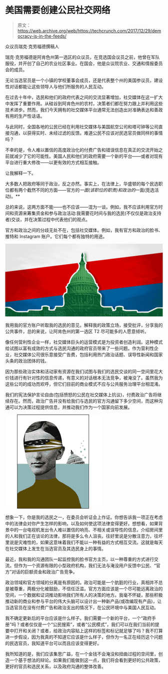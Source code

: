 # 美国需要创建公民社交网络 

> 原文：<https://web.archive.org/web/https://techcrunch.com/2017/12/29/democracy-is-in-the-feeds/>

众议员瑞克·克劳福德撰稿人

瑞克·克劳福德是阿肯色州第一选区的众议员，在竞选国会议员之前，他曾在军队服役，并开创了自己的农业社区事业。在国会，他是众议院农业、交通和情报委员会的成员。

无论当选官员是一个小镇的学校董事会成员，还是代表整个州的美国参议员，建设性对话都能让这些领导人与他们所服务的人民互动。

在过去十年中，选民和他们的政府代表之间的交流显著增加，社交媒体在这一扩大中发挥了重要作用。从硅谷到阿肯色州的农村，决策者们都在努力跟上并利用这些技术进步。然而，我们今天拥有的社交媒体平台通常无法创造出对准确表达和善政有用的生产性话语。

与此同时，全国各地的公民已经在利用社交媒体与美国航空公司和塔可钟等公司直接沟通，以获得实时、未经过滤的反馈。难道公民不应该对民选官员做同样的事情吗？

不幸的是，令人难以置信的高度政治化的付费广告和错误信息在真正的交流开始之前就减少了它的可能性。美国人民和他们的政府需要一个新的平台——或者对现有平台进行重大修改——以更有效的方式相互接触。

让我解释一下。

大多数人把政府等同于政治，反之亦然。事实上，在法律上，华盛顿的每个民选职位都有两个截然不同的方面——官方的*一面(该职位的职责)和政治的*一面(竞选活动)。**

总的来说，这两方面不能——也不应该——混为一谈。例如，我不应该利用官方时间和资源来筹集资金和参与政治活动:我需要花时间与我的选民(不仅仅是政治支持者)交谈，并在决策过程中代表他们的观点。

官方和政治之间的分歧无处不在，包括社交媒体。例如，我有官方和政治的脸书、推特和 Instagram 账户。它们每个都有独特的用途。

![](img/3a764468eec194cf4f836117636f7e8f.png)

我用我的官方账户听取我的选民的意见，解释我的政策立场，接受批评，分享我的公共事件，总的来说，让阿肯色州的第一选区 T2 尽可能多的人愿意倾听。

像任何营利性企业一样，社交媒体巨头的运营模式是为投资者创造利润。这种模式给试图以富有成效的方式与选民沟通的政府官员带来了一些问题。作为营利性企业，社交媒体公司很乐意接受广告费，包括利用热门政治话题、误导性新闻和国家头条的政治团体的钱。

因为那些政治实体和活动家有资源在我们试图与我们的选民交谈的同一空间里花大价钱进行有针对性的信息传递，有意义的对话根本无法竞争，被淹没了。虽然我为这些公司的成功而欢呼，但它们目前的商业模式不应与公共服务治理平台相混淆。

我们的宪法保护言论自由(包括愤怒的公民在社交媒体上抗议)，付费政治广告将继续存在。然而，政治广告并没有给我们与选民的官方沟通留下多少空间，而这种沟通可以为决策过程提供信息，并推动我们作为一个国家向前发展。

![](img/29ef861e0f480cc0e1b67174828abf80.png)

想象一下，你是我的选民之一，在委员会听证会上作证。你想告诉我一项正在考虑中的法律会对你产生怎样的影响，以及如何使这项法律变得更好。想想看，如果背景中的一台电视机发出令人难以置信的响亮、不相关或误导性的信息，介绍房间里的人和我们正在谈论的法律，那将是多么令人沮丧。往好里说是分散注意力，往坏里说是灾难性的，如果这意味着我们不能以一种有益的方式相互交流。这就是每天在社交媒体上发生在当选官员及其选民身上的事情。

最近，我和我的沟通团队一起监控我的脸书官方主页，以一种尊重的方式进行交流。但作为一个资源有限的小型政府机构，我们无法与淹没用户反馈中公民、“官方”对话的巨额资金和政治广告竞争。

政治领域和官方领域的分离是有原因的。政治可能是一个肮脏的行业，真相并不总是被尊重，两极分化被鼓励，不信任泛滥。官方方面应该是一个尽可能远离政治的空间，一个数据和证词推动影响我们所有人的决策的地方。我毫不怀疑，那些积极推动新的商业和参与平台的伟大头脑可以设计出一种新产品(或改编现有产品)，让当选官员在没有付费广告和政治支出的情况下，在公民环境中与美国人民互动。

我不确定更新后的平台应该是什么样子。我们需要一个新的平台，一个“政府手册”吗？或者仅仅是一个“公民搜索”，或者“公民模式”，我们可以在我们当前的提要中打开和关闭？或者，给政治内容贴上这样的标签和标记就足够了吗？我不打算进一步假设，因为我真的不知道它应该是什么样子，但作为一名正在经历这个问题的民选官员，我知道平台可以而且应该变得更好。

我所知道的是，我们应该集思广益，在一个金钱不会淹没和扭曲过程的空间里，创造一个基于想法的辩论。如果我们能做到这一点，我们将会看到更好的公共政策，更好的官员和选民关系，以及政府沟通的整体改善。